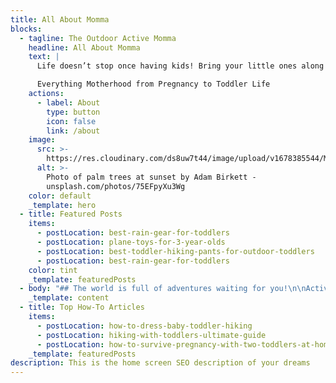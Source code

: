 ```yaml
---
title: All About Momma
blocks:
  - tagline: The Outdoor Active Momma
    headline: All About Momma
    text: |
      Life doesn’t stop once having kids! Bring your little ones along!

      Everything Motherhood from Pregnancy to Toddler Life
    actions:
      - label: About
        type: button
        icon: false
        link: /about
    image:
      src: >-
        https://res.cloudinary.com/ds8uw7t44/image/upload/v1678385544/Mountains-Momma-cover-with-Lucas_iy5es6.webp
      alt: >-
        Photo of palm trees at sunset by Adam Birkett -
        unsplash.com/photos/75EFpyXu3Wg
    color: default
    _template: hero
  - title: Featured Posts
    items:
      - postLocation: best-rain-gear-for-toddlers
      - postLocation: plane-toys-for-3-year-olds
      - postLocation: best-toddler-hiking-pants-for-outdoor-toddlers
      - postLocation: best-rain-gear-for-toddlers
    color: tint
    _template: featuredPosts
  - body: "## The world is full of adventures waiting for you!\n\nActive lifestyles don’t have to stop once you get pregnant and have kids. Your type of adventures might change a bit, but I am here to help you navigate an active momma lifestyle.\_\n\nI am a momma of two boys and girl, I had 3 kids in 4 years. I am here to inspire you to stay active during the different phases of your mom life, as well as grow the love of the outdoors to your kids.\_\n\nThe best way to keep an outdoor active lifestyle is to incorporate your kids from a young age. Then, as your kids grow you can continue your love of the outdoors together!\n\nSome of my favorite things to do with my kids is to\_Hike\_and\_Cycle\_with my kids. But when stuck at home you can find us all\_outside exploring!\n"
    _template: content
  - title: Top How-To Articles
    items:
      - postLocation: how-to-dress-baby-toddler-hiking
      - postLocation: hiking-with-toddlers-ultimate-guide
      - postLocation: how-to-survive-pregnancy-with-two-toddlers-at-home
    _template: featuredPosts
description: This is the home screen SEO description of your dreams
---
```













